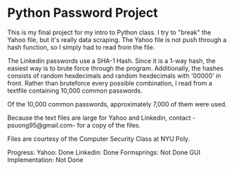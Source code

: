 Python Password Project
=======================

This is my final project for my intro to Python class.
I try to "break" the Yahoo file, but it's really data scraping.
The Yahoo file is not push through a hash function, so I simply
had to read from the file.

The Linkedin passwords use a SHA-1 Hash. Since it is a 1-way hash,
the easiest way is to brute force through the program.  Additionally,
the hashes consists of random hexdecimals and random hexdecimals with
'00000' in front.  Rather than bruteforce every possible combination,
I read from a textfile containing 10,000 common passwords.

Of the 10,000 common passwords, approximately 7,000 of them were used.

Because the text files are large for Yahoo and Linkedin, contact
-psuong95@gmail.com- for a copy of the files.

Files are courtesy of the Computer Security Class at NYU Poly.

Progress:
Yahoo: Done
Linkedin: Done
Formsprings: Not Done
GUI Implementation: Not Done
